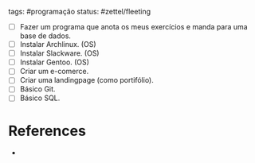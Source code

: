 tags: #programação
status: #zettel/fleeting

- [ ] Fazer um programa que anota os meus exercícios e manda para uma base de dados.
- [ ] Instalar Archlinux. (OS)
- [ ] Instalar Slackware. (OS)
- [ ] Instalar Gentoo. (OS)
- [ ] Criar um e-comerce.
- [ ] Criar uma landingpage (como portifólio).
- [ ] Básico Git.
- [ ] Básico SQL.

# References
- 

